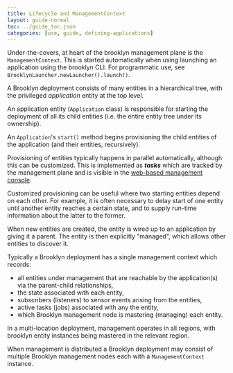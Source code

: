 ```yaml
---
title: Lifecycle and ManagementContext
layout: guide-normal
toc: ../guide_toc.json
categories: [use, guide, defining-applications]
---
```


Under-the-covers, at heart of the brooklyn management plane is the ``ManagementContext``. 
This is started automatically when using launching an application using the brooklyn CLI. For programmatic use, see 
``BrooklynLauncher.newLauncher().launch()``.

A Brooklyn deployment consists of many entities in a hierarchical tree, with the privileged *application* entity at the top level.

An application entity (``Application`` class) is responsible for starting the deployment of all its child entities (i.e. the entire entity tree under its ownership).

An ``Application``'s ``start()`` method begins provisioning the child entities of the application (and their entities, recursively). 

Provisioning of entities typically happens in parallel automatically,
although this can be customized. This is implemented as ***tasks*** which are tracked by the management plane and is visible in the [web-based management console]({{site.path.guide}}/use/guide/management/index.html#console).

Customized provisioning can be useful where two starting entities depend on each other. For example, it is often necessary to delay start of one entity until another entity reaches a certain state, and to supply run-time information about the latter to the former.

<!-- TODO ambiguous language; need a better description of the "manage" lifecycle -->
When new entities are created, the entity is wired up to an application by giving it a parent. The entity is then explicitly "managed", which allows other entities to discover it.

Typically a Brooklyn deployment has a single management context which records:

*   all entities under management that are reachable by the application(s) via the parent-child relationships,
*	the state associated with each entity,
*	subscribers (listeners) to sensor events arising from the entities,
*	active tasks (jobs) associated with any the entity,
*	which Brooklyn management node is mastering (managing) each entity.

<!-- TODO Distributed brooklyn not yet supported; needs clarification in docs -->

In a multi-location deployment, management operates in all regions, with brooklyn entity instances being mastered in the relevant region.

When management is distributed a Brooklyn deployment may consist of multiple Brooklyn management nodes each with a ``ManagementContext`` instance.

<!-- TODO - Clarify the following statements.
The management context entity forms part of the management plane. 
The management plane is responsible for the distribution of the ``Entity`` instances across multiple machines and multiple locations, 
tracking the transfer of events (subscriptions) between ``Entity`` instances, and the execution of tasks (often initiated by management policies).
-->
